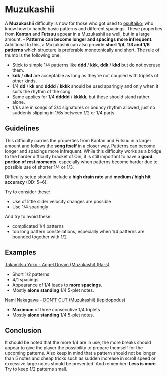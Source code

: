 # Muzukashii

A **Muzukashii** difficulty is now for those who got used to [osu!taiko](/wiki/Game_Modes/osu!taiko); who know how to handle basic patterns and different spacings. These properties from **Kantan** and **Futsuu** appear in a Muzukashii as well, but in a large amount. - **Patterns can become longer and spacings more infrequent.** Additional to this, a Muzukashii can also provide **short 1/4, 1/3 and 1/6 patterns** which structure is preferable monotonically and short. The rule of thumb is the following one:

- Stick to simple 1/4 patterns like **ddd** / **kkk**, **ddk** / **kkd** but do not overuse them.
- **kdk** / **dkd** are acceptable as long as they're not coupled with triplets of other kinds.
- 1/4 **dd** / **kk** and **dddd** / **kkkk** should be used sparingly and only when it suits the rhythm of the song.
- Same applies for 1/4 **ddddd** / **kkkkk**, but these should stand rather alone.
- 1/6s are in songs of 3/4 signatures or bouncy rhythm allowed, just no suddenly slipping in 1/6s between 1/2 or 1/4 parts.

## Guidelines

This difficulty carries the properties from Kantan and Futsuu in a larger amount and follows the **song itself** in a closer way. Patterns can become longer and spacings more infrequent. While this difficulty works as a bridge to the harder difficulty bracket of Oni, it is still important to have a **good portion of rest moments**, especially when patterns become harder due to possible use of shorter 1/4 or 1/3.

Difficulty setup should include a **high drain rate** and **medium / high hit accuracy** (OD: 5~6).

Try to consider these:

- Use of little slider velocity changes are possible
- Use 1/4 sparingly

And try to avoid these:

- complicated 1/4 patterns
- too long pattern constellations, especially when 1/4 patterns are bounded together with 1/2

## Examples

[Takamitsu Yoko - Angel Dream (Muzukashi) (Ra-s)](http://osu.ppy.sh/b/64427)

- Short 1/2 patterns
- 4/1 spacings
- Appearance of 1/4 leads to **more spacings**.
- Mostly **alone standing** 1/4 5-plet notes.

[Nami Nakagawa - DON'T CUT (Muzukashii) (lepidopodus)](http://osu.ppy.sh/b/67203)

- **Maximum** of three consecutive 1/4 triplets
- Mostly **alone standing** 1/4 5-plet notes.

## Conclusion

It should be noted that the more 1/4 are in use, the more breaks should appear to give the player the possibility to prepare themself for the upcoming patterns. Also keep in mind that a pattern should not be longer than 5 notes and cheap tricks such as sudden increase in scroll speed or excessive large notes should be prevented. And remember: **Less is more**. Try to keep 1/2 patterns small.
